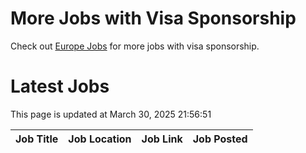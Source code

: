 # More Jobs with Visa Sponsorship

Check out [Europe Jobs](https://github.com/sureshparimi/europejobs#latest-jobs) for more jobs with visa sponsorship.

# Latest Jobs

This page is updated at March 30, 2025 21:56:51

| Job Title | Job Location | Job Link | Job Posted |
| --- | --- | --- | --- |
